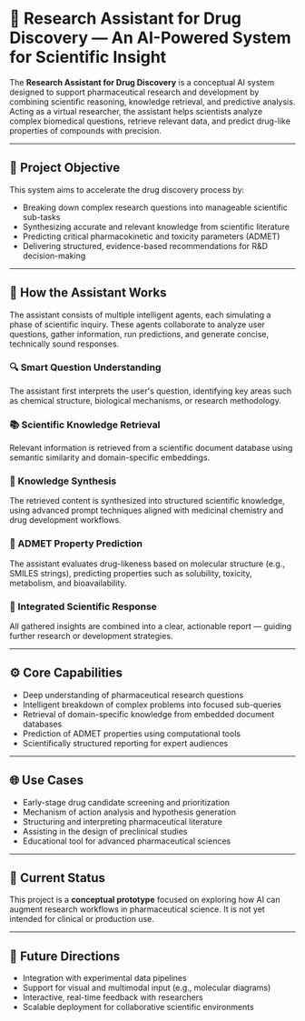 
# 🧠 Research Assistant for Drug Discovery — An AI-Powered System for Scientific Insight

The **Research Assistant for Drug Discovery** is a conceptual AI system designed to support pharmaceutical research and development by combining scientific reasoning, knowledge retrieval, and predictive analysis. Acting as a virtual researcher, the assistant helps scientists analyze complex biomedical questions, retrieve relevant data, and predict drug-like properties of compounds with precision.

---

## 🎯 Project Objective

This system aims to accelerate the drug discovery process by:

- Breaking down complex research questions into manageable scientific sub-tasks
- Synthesizing accurate and relevant knowledge from scientific literature
- Predicting critical pharmacokinetic and toxicity parameters (ADMET)
- Delivering structured, evidence-based recommendations for R&D decision-making

---

## 🧩 How the Assistant Works

The assistant consists of multiple intelligent agents, each simulating a phase of scientific inquiry. These agents collaborate to analyze user questions, gather information, run predictions, and generate concise, technically sound responses.

### 🔍 Smart Question Understanding
The assistant first interprets the user's question, identifying key areas such as chemical structure, biological mechanisms, or research methodology.

### 📚 Scientific Knowledge Retrieval
Relevant information is retrieved from a scientific document database using semantic similarity and domain-specific embeddings.

### 🧪 Knowledge Synthesis
The retrieved content is synthesized into structured scientific knowledge, using advanced prompt techniques aligned with medicinal chemistry and drug development workflows.

### 🧬 ADMET Property Prediction
The assistant evaluates drug-likeness based on molecular structure (e.g., SMILES strings), predicting properties such as solubility, toxicity, metabolism, and bioavailability.

### 🧠 Integrated Scientific Response
All gathered insights are combined into a clear, actionable report — guiding further research or development strategies.

---

## ⚙️ Core Capabilities

- Deep understanding of pharmaceutical research questions
- Intelligent breakdown of complex problems into focused sub-queries
- Retrieval of domain-specific knowledge from embedded document databases
- Prediction of ADMET properties using computational tools
- Scientifically structured reporting for expert audiences

---

## 🌐 Use Cases

- Early-stage drug candidate screening and prioritization
- Mechanism of action analysis and hypothesis generation
- Structuring and interpreting pharmaceutical literature
- Assisting in the design of preclinical studies
- Educational tool for advanced pharmaceutical sciences

---

## 🚧 Current Status

This project is a **conceptual prototype** focused on exploring how AI can augment research workflows in pharmaceutical science. It is not yet intended for clinical or production use.

---

## 🔮 Future Directions

- Integration with experimental data pipelines
- Support for visual and multimodal input (e.g., molecular diagrams)
- Interactive, real-time feedback with researchers
- Scalable deployment for collaborative scientific environments


